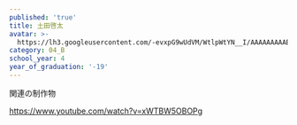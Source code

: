 ```yaml
---
published: 'true'
title: 土田啓太
avatar: >-
  https://lh3.googleusercontent.com/-evxpG9wUdVM/WtlpWtYN__I/AAAAAAAAABA/1u0Q16YuCagwabGIKKVeudJ1eGp76UyiQCLcBGAs/tsuchidakeita.jpg
category: 04_B
school_year: 4
year_of_graduation: '-19'
---
```

関連の制作物

https://www.youtube.com/watch?v=xWTBW5OBOPg
